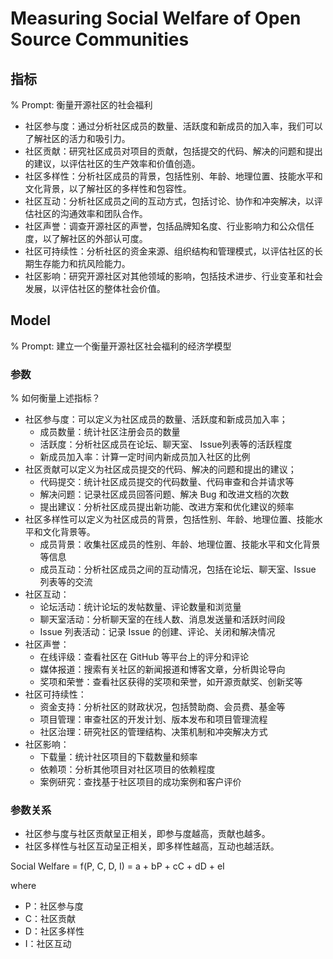 # Measuring Social Welfare of Open Source Communities

## 指标

% Prompt: 衡量开源社区的社会福利

- 社区参与度：通过分析社区成员的数量、活跃度和新成员的加入率，我们可以了解社区的活力和吸引力。
- 社区贡献：研究社区成员对项目的贡献，包括提交的代码、解决的问题和提出的建议，以评估社区的生产效率和价值创造。
- 社区多样性：分析社区成员的背景，包括性别、年龄、地理位置、技能水平和文化背景，以了解社区的多样性和包容性。
- 社区互动：分析社区成员之间的互动方式，包括讨论、协作和冲突解决，以评估社区的沟通效率和团队合作。
- 社区声誉：调查开源社区的声誉，包括品牌知名度、行业影响力和公众信任度，以了解社区的外部认可度。
- 社区可持续性：分析社区的资金来源、组织结构和管理模式，以评估社区的长期生存能力和抗风险能力。
- 社区影响：研究开源社区对其他领域的影响，包括技术进步、行业变革和社会发展，以评估社区的整体社会价值。

## Model

% Prompt: 建立一个衡量开源社区社会福利的经济学模型

### 参数

% 如何衡量上述指标？

- 社区参与度：可以定义为社区成员的数量、活跃度和新成员加入率；
  - 成员数量：统计社区注册会员的数量
  - 活跃度：分析社区成员在论坛、聊天室、 Issue列表等的活跃程度
  - 新成员加入率：计算一定时间内新成员加入社区的比例
- 社区贡献可以定义为社区成员提交的代码、解决的问题和提出的建议；
  - 代码提交：统计社区成员提交的代码数量、代码审查和合并请求等
  - 解决问题：记录社区成员回答问题、解决 Bug 和改进文档的次数
  - 提出建议：分析社区成员提出新功能、改进方案和优化建议的频率
- 社区多样性可以定义为社区成员的背景，包括性别、年龄、地理位置、技能水平和文化背景等。
  - 成员背景：收集社区成员的性别、年龄、地理位置、技能水平和文化背景等信息
  - 成员互动：分析社区成员之间的互动情况，包括在论坛、聊天室、Issue 列表等的交流
- 社区互动：
  - 论坛活动：统计论坛的发帖数量、评论数量和浏览量
  - 聊天室活动：分析聊天室的在线人数、消息发送量和活跃时间段
  - Issue 列表活动：记录 Issue 的创建、评论、关闭和解决情况
- 社区声誉：
  - 在线评级：查看社区在 GitHub 等平台上的评分和评论
  - 媒体报道：搜索有关社区的新闻报道和博客文章，分析舆论导向
  - 奖项和荣誉：查看社区获得的奖项和荣誉，如开源贡献奖、创新奖等
- 社区可持续性：
  - 资金支持：分析社区的财政状况，包括赞助商、会员费、基金等
  - 项目管理：审查社区的开发计划、版本发布和项目管理流程
  - 社区治理：研究社区的管理结构、决策机制和冲突解决方式
- 社区影响：
  - 下载量：统计社区项目的下载数量和频率
  - 依赖项：分析其他项目对社区项目的依赖程度
  - 案例研究：查找基于社区项目的成功案例和客户评价
 
### 参数关系

- 社区参与度与社区贡献呈正相关，即参与度越高，贡献也越多。
- 社区多样性与社区互动呈正相关，即多样性越高，互动也越活跃。

Social Welfare = f(P, C, D, I) = a + bP + cC + dD + eI

where

- P：社区参与度
- C：社区贡献
- D：社区多样性
- I：社区互动
